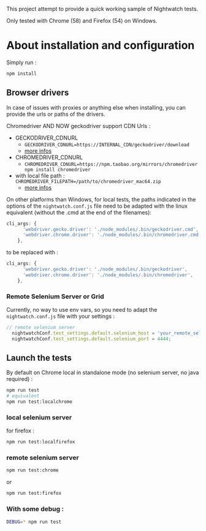 
This project attempt to provide a quick working sample of Nightwatch tests.

Only tested with Chrome (58) and Firefox (54) on Windows.

# About installation and configuration

Simply run :
```sh
npm install
```

## Browser drivers

In case of issues with proxies or anything else when installing, you can provide the urls or paths of the drivers.

Chromedriver AND NOW geckodriver support CDN Urls :
 * GECKODRIVER_CDNURL
   * ```GECKODRIVER_CDNURL=https://INTERNAL_CDN/geckodriver/download```
   * [more infos](https://www.npmjs.com/package/geckodriver)
 * CHROMEDRIVER_CDNURL
   * ```CHROMEDRIVER_CDNURL=https://npm.taobao.org/mirrors/chromedriver npm install chromedriver```
* with local file path : ```CHROMEDRIVER_FILEPATH=/path/to/chromedriver_mac64.zip```
   * [more infos](https://www.npmjs.com/package/chromedriver)


On other platforms than Windows, for local tests, the paths indicated in the options of the ```nightwatch.conf.js``` file need to be adapted with the linux equivalent (without the .cmd at the end of the filenames):
```js
cli_args: {
      'webdriver.gecko.driver': './node_modules/.bin/geckodriver.cmd',
      'webdriver.chrome.driver': './node_modules/.bin/chromedriver.cmd',
    },
```
to be replaced with :
```js
cli_args: {
      'webdriver.gecko.driver': './node_modules/.bin/geckodriver',
      'webdriver.chrome.driver': './node_modules/.bin/chromedriver',
    },
```

### Remote Selenium Server or Grid
Currently, no way to use env vars, so you need to adapt the ```nightwatch.conf.js``` file with your settings :

```js
// remote selenium server
  nightwatchConf.test_settings.default.selenium_host = 'your_remote_selenium_server';
  nightwatchConf.test_settings.default.selenium_port = 4444;
```

## Launch the tests

By default on Chrome local in standalone mode (no selenium server, no java required) :
```sh
npm run test
# equivalent
npm run test:localchrome
```

### local selenium server
for firefox :
```sh
npm run test:localfirefox
```

### remote selenium server
```sh
npm run test:chrome
```
or
```sh
npm run test:firefox
```


### With some debug :
```sh
DEBUG=* npm run test
```

